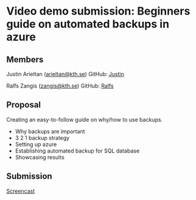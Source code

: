 # Video demo submission: Beginners guide on automated backups in azure

## Members

Justin Arieltan (arieltan@kth.se)
GitHub: [Justin](https://github.com/Agriad)

Ralfs Zangis (zangis@kth.se)
GitHub: [Ralfs](https://github.com/bubriks)

## Proposal
Creating an easy-to-follow guide on why/how to use backups.

- Why backups are important
- 3 2 1 backup strategy
- Setting up azure
- Establishing automated backup for SQL database
- Showcasing results

## Submission
[Screencast](https://www.youtube.com/watch?v=GQ9qroAbqr4)

